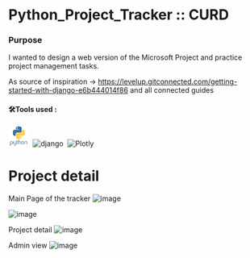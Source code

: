 # Python_Project_Tracker :: CURD

### Purpose
I wanted to design a web version of the Microsoft Project and practice project management tasks.

As source of inspiration -> https://levelup.gitconnected.com/getting-started-with-django-e6b444014f86 and all connected guides
#### 🛠️Tools used :  

<img src="https://github.com/devicons/devicon/blob/master/icons/python/python-original-wordmark.svg" title="Python" alt="Python" width="40" height="40"/>&nbsp;
<img src="https://www.openapp.ie/wp-content/uploads/2015/03/Django.png" title="django" alt="django" width="70" height="40"/>&nbsp;
<img src="https://upload.wikimedia.org/wikipedia/commons/8/8a/Plotly-logo.png" title="Plotly" alt="Plotly" width="80" height="40"/>&nbsp;



# Project detail
Main Page of the tracker 
![image](https://github.com/itsVinM/Python_Project_Tracker/assets/85823292/7bca8aef-1bcd-4d92-ac22-1a5acc1fb77e)

![image](https://github.com/itsVinM/Python_Project_Tracker/assets/85823292/b7c82b54-bdea-4d73-8b6b-a574be273761)

Project detail
![image](https://github.com/itsVinM/Python_Project_Tracker/assets/85823292/fc55d766-558d-486d-9335-4964c8b43a45)

Admin view
![image](https://github.com/itsVinM/Python_Project_Tracker/assets/85823292/76431c0f-a2f6-446e-896c-85b7f84df0c0)


